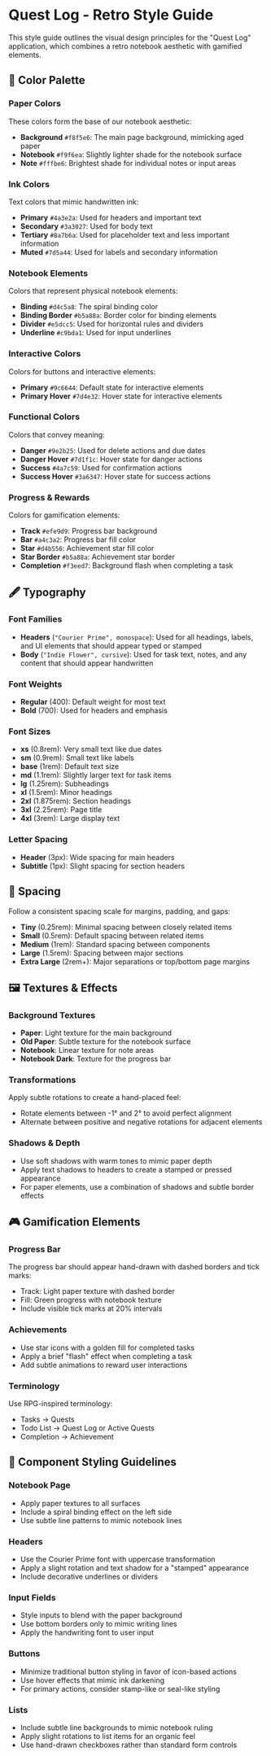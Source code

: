 # Quest Log - Retro Style Guide
This style guide outlines the visual design principles for the "Quest Log" application, which combines a retro notebook aesthetic with gamified elements.
## 🎨 Color Palette
### Paper Colors
These colors form the base of our notebook aesthetic:
- **Background** `#f8f5e6`: The main page background, mimicking aged paper
- **Notebook** `#f9f6ea`: Slightly lighter shade for the notebook surface
- **Note** `#fffbe6`: Brightest shade for individual notes or input areas
### Ink Colors
Text colors that mimic handwritten ink:
- **Primary** `#4a3e2a`: Used for headers and important text
- **Secondary** `#3a3027`: Used for body text
- **Tertiary** `#8a7b6a`: Used for placeholder text and less important information
- **Muted** `#7d5a44`: Used for labels and secondary information
### Notebook Elements
Colors that represent physical notebook elements:
- **Binding** `#d4c5a8`: The spiral binding color
- **Binding Border** `#b5a88a`: Border color for binding elements
- **Divider** `#e5dcc5`: Used for horizontal rules and dividers
- **Underline** `#c9bda1`: Used for input underlines
### Interactive Colors
Colors for buttons and interactive elements:
- **Primary** `#9c6644`: Default state for interactive elements
- **Primary Hover** `#7d4e32`: Hover state for interactive elements
### Functional Colors
Colors that convey meaning:
- **Danger** `#9e2b25`: Used for delete actions and due dates
- **Danger Hover** `#7d1f1c`: Hover state for danger actions
- **Success** `#4a7c59`: Used for confirmation actions
- **Success Hover** `#3a6347`: Hover state for success actions
### Progress & Rewards
Colors for gamification elements:
- **Track** `#efe9d9`: Progress bar background
- **Bar** `#a4c3a2`: Progress bar fill color
- **Star** `#d4b556`: Achievement star fill color
- **Star Border** `#b5a88a`: Achievement star border
- **Completion** `#f3eed7`: Background flash when completing a task
## 🖋️ Typography
### Font Families
- **Headers** (`"Courier Prime", monospace`): Used for all headings, labels, and UI elements that should appear typed or stamped
- **Body** (`"Indie Flower", cursive`): Used for task text, notes, and any content that should appear handwritten
### Font Weights
- **Regular** (400): Default weight for most text
- **Bold** (700): Used for headers and emphasis
### Font Sizes
- **xs** (0.8rem): Very small text like due dates
- **sm** (0.9rem): Small text like labels
- **base** (1rem): Default text size
- **md** (1.1rem): Slightly larger text for task items
- **lg** (1.25rem): Subheadings
- **xl** (1.5rem): Minor headings
- **2xl** (1.875rem): Section headings
- **3xl** (2.25rem): Page title
- **4xl** (3rem): Large display text
### Letter Spacing
- **Header** (3px): Wide spacing for main headers
- **Subtitle** (1px): Slight spacing for section headers
## 📏 Spacing
Follow a consistent spacing scale for margins, padding, and gaps:
- **Tiny** (0.25rem): Minimal spacing between closely related items
- **Small** (0.5rem): Default spacing between related items
- **Medium** (1rem): Standard spacing between components
- **Large** (1.5rem): Spacing between major sections
- **Extra Large** (2rem+): Major separations or top/bottom page margins
## 🖼️ Textures & Effects
### Background Textures
- **Paper**: Light texture for the main background
- **Old Paper**: Subtle texture for the notebook surface
- **Notebook**: Linear texture for note areas
- **Notebook Dark**: Texture for the progress bar
### Transformations
Apply subtle rotations to create a hand-placed feel:
- Rotate elements between -1° and 2° to avoid perfect alignment
- Alternate between positive and negative rotations for adjacent elements
### Shadows & Depth
- Use soft shadows with warm tones to mimic paper depth
- Apply text shadows to headers to create a stamped or pressed appearance
- For paper elements, use a combination of shadows and subtle border effects
## 🎮 Gamification Elements
### Progress Bar
The progress bar should appear hand-drawn with dashed borders and tick marks:
- Track: Light paper texture with dashed border
- Fill: Green progress with notebook texture
- Include visible tick marks at 20% intervals
### Achievements
- Use star icons with a golden fill for completed tasks
- Apply a brief "flash" effect when completing a task
- Add subtle animations to reward user interactions
### Terminology
Use RPG-inspired terminology:
- Tasks → Quests
- Todo List → Quest Log or Active Quests
- Completion → Achievement
## 📝 Component Styling Guidelines
### Notebook Page
- Apply paper textures to all surfaces
- Include a spiral binding effect on the left side
- Use subtle line patterns to mimic notebook lines
### Headers
- Use the Courier Prime font with uppercase transformation
- Apply a slight rotation and text shadow for a "stamped" appearance
- Include decorative underlines or dividers
### Input Fields
- Style inputs to blend with the paper background
- Use bottom borders only to mimic writing lines
- Apply the handwriting font to user input
### Buttons
- Minimize traditional button styling in favor of icon-based actions
- Use hover effects that mimic ink darkening
- For primary actions, consider stamp-like or seal-like styling
### Lists
- Include subtle line backgrounds to mimic notebook ruling
- Apply slight rotations to list items for an organic feel
- Use hand-drawn checkboxes rather than standard form controls